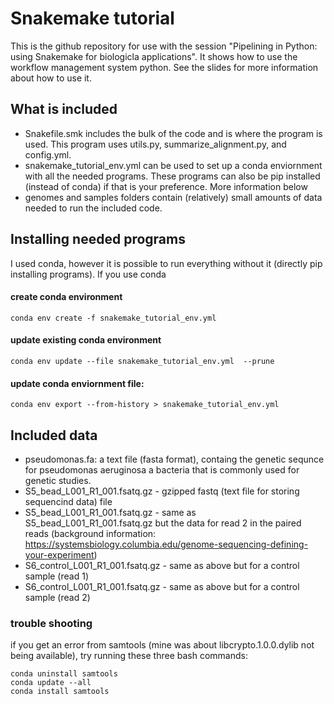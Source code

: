 # Snakemake tutorial
This is the github repository for use with the session 
"Pipelining in Python: using Snakemake for biologicla applications". It shows 
how to use the workflow management system python. See the slides for more
information about how to use it.

## What is included
- Snakefile.smk includes the bulk of the code and is where the program is used.
This program uses utils.py, summarize_alignment.py, and config.yml.
- snakemake_tutorial_env.yml can be used to set up a conda enviornment with all
the needed programs. These programs can also be pip installed (instead of conda)
if that is your preference. More information below
- genomes and samples folders contain (relatively) small amounts of data needed 
to run the included code.

## Installing needed programs
I used conda, however it is possible to run everything without it 
(directly pip installing programs). If you use conda

#### create conda environment
```shell script
conda env create -f snakemake_tutorial_env.yml
```

#### update existing conda environment
```shell script
conda env update --file snakemake_tutorial_env.yml  --prune
```

#### update conda enviornment file: 
```shell script
conda env export --from-history > snakemake_tutorial_env.yml
```

## Included data
- pseudomonas.fa: a text file (fasta format), containg the genetic sequnce for 
pseudomonas aeruginosa a bacteria that is commonly used for genetic studies.
- S5_bead_L001_R1_001.fsatq.gz - gzipped fastq (text file for storing sequencind data) file
- S5_bead_L001_R1_001.fsatq.gz - same as S5_bead_L001_R1_001.fsatq.gz but the data for read 2 in the
     paired reads (background information: https://systemsbiology.columbia.edu/genome-sequencing-defining-your-experiment)
- S6_control_L001_R1_001.fsatq.gz - same as above but for a control sample (read 1)
- S6_control_L001_R1_001.fsatq.gz - same as above but for a control sample (read 2)

### trouble shooting
if you get an error from samtools (mine was about libcrypto.1.0.0.dylib 
not being available), try running these three bash commands:
```shell script
conda uninstall samtools
conda update --all
conda install samtools
```